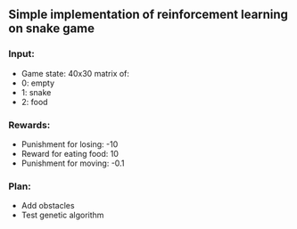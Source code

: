 ## Simple implementation of reinforcement learning on snake game

### Input:
- Game state: 40x30 matrix of:
- 0: empty
- 1: snake
- 2: food
### Rewards:
- Punishment for losing: -10
- Reward for eating food: 10
- Punishment for moving: -0.1
### Plan:
- Add obstacles
- Test genetic algorithm